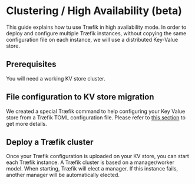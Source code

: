 # Clustering / High Availability (beta)

This guide explains how tu use Træfik in high availability mode.
In order to deploy and configure multiple Træfik instances, without copying the same configuration file on each instance, we will use a distributed Key-Value store.

## Prerequisites

You will need a working KV store cluster.

## File configuration to KV store migration

We created a special Træfik command to help configuring your Key Value store from a Træfik TOML configuration file.
Please refer to [this section](/user-guide/kv-config/#store-configuration-in-key-value-store) to get more details.

## Deploy a Træfik cluster

Once your Træfik configuration is uploaded on your KV store, you can start each Træfik instance.
A Træfik cluster is based on a manager/worker model.
When starting, Træfik will elect a manager.
If this instance fails, another manager will be automatically elected.
 
